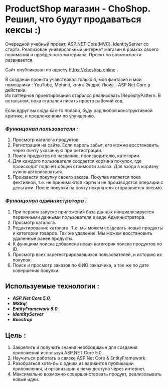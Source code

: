 # ProductShop магазин - ChoShop. Решил, что будут продаваться кексы :)
Очередной учебный проект, ASP.NET Core(MVC). IdentityServer со старта. 
Реализован универсальный интернет магазин в рамках своего понимания и пройденного материала. Проект по возможности развивается.

Сайт опубликован по адресу https://choshop.online .

В создании проекта учавствовал только я, моя фантазия и мои помощники : YouTube, Metanit, книга Эндрю Люка - ASP.Net Core в действии.    
Из паттернов проектирования старался реализовать IReposityPattern. В остальном, пока старался писать просто рабочий код.    

Если вдруг вы сюда как-то попали, буду рад любой конструктивной критике, и предложениям по улучшению.

### ___Функицонал пользователя :___    
1. Просмотр каталога продуктов.    
2. Регистрация на сайте. Если пароль забыт, его можно восстановить через почту указанную при регистрации.  
3. Поиск продуктов по названию, производителю, категории.
4. Для каждого пользователя создается корзина покупок, где происходит подсчет общей стоимости заказа. Для входа в коризну нужно авторизоваться.    
5. Произвести покупку своего заказа. Покупка является пока фективной, т.е. не принимаются карты и не производятся операции с деньгами. После покупки на почту покупателя отправляется письмо.

### ___Функицонал администратора :___    
1. При первом запуске приложения база данных инициализируется первичными данными пользователя в виде Администратора.     
2. Просмотр каталога.    
3. Редактирование каталога. Т.е. мы можем создавать новые продукты и категории товаров. Так же удаление. Мы можем восстановить удаленные ранее продукты.
4. К функциям поиска добавлена новая категория поиска продуктов по ID.    
5. Просмотр всех зарегестрировавшихся пользователей, и историю их покупок.    
6. Поиск и просмотр заказов по ФИО заказчика, а так же по дате совершения покупки.


## Используемые технологии :
 - ___ASP.Net Core 5.0,___    
 - ___MSSql,___    
 - ___EntityFramework 5.0.___ 
 - ___IdentityServer___
 - ___Boostrap___ 
## Цель :
  1. Закрепить и получить знания необходимые для создания приложений используя ASP.NET Core 5.0.    
  2. Научиться работать в связке ASP.Net Core & EntityFramework.     
  3. Разобраться хотя-бы с одним из вариантов публикации приложления, и организации к нему доступа через интернет.      
  4. Максимально возможно совершенствовать продукт, реализовывать новые идеи.
